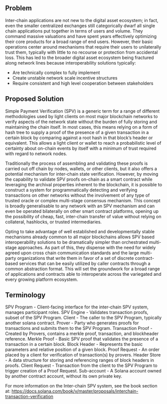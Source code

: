 ## Problem

Inter-chain applications are not new to the digital asset ecosystem; in fact, even
the smaller centralized exchanges still categorically dwarf all single chain applications
put together in terms of users and volume. They command massive valuations and
have spent years effectively optimizing their core products for a broad range of
end users. However, their basic operations center around mechanisms that require
their users to unilaterally trust them, typically with little to no recourse
or protection from accidental loss. This has led to the broader digital asset
ecosystem being fractured along network lines because interoperability solutions typically:
 * Are technically complex to fully implement
 * Create unstable network scale incentive structures
 * Require consistent and high level cooperation between stakeholders


## Proposed Solution

Simple Payment Verification (SPV) is a generic term for a range of different
methodologies used by light clients on most major blockchain networks to verify
aspects of the network state without the burden of fully storing and maintaining
the chain itself. In most cases, this means relying on a form of hash tree to
supply a proof of the presence of a given transaction in a certain block by
comparing against a root hash in that block’s header or equivalent. This allows
a light client or wallet to reach a probabilistic level of certainty about
on-chain events by itself with a minimum of trust required with regard to network nodes.

Traditionally the process of assembling and validating these proofs is carried
out off chain by nodes, wallets, or other clients, but it also offers a potential
mechanism for inter-chain state verification. However, by moving the capability
to validate SPV proofs on-chain as a smart contract while leveraging the archival
properties inherent to the blockchain, it is possible to construct a system for
programmatically detecting and verifying transactions on other networks without
the involvement of any type of trusted oracle or complex multi-stage consensus
mechanism. This concept is broadly generalisable to any network with an SPV
mechanism and can even be operated bilaterally on other smart contract platforms,
opening up the possibility of cheap, fast, inter-chain transfer of value without
relying on collateral, hashlocks, or trusted intermediaries.

Opting to take advantage of well established and developmentally stable mechanisms
already common to all major blockchains allows SPV based interoperability solutions
to be dramatically simpler than orchestrated multi-stage approaches. As part of
this, they dispense with the need for widely agreed upon cross chain communication
standards and the large multi-party organizations that write them in favor of a
set of discrete contract-based services that can be easily utilized by caller
contracts through a common abstraction format. This will set the groundwork for
a broad range of applications and contracts able to interoperate across the variegated
and every growing platform ecosystem.

## Terminology

SPV Program - Client-facing interface for the inter-chain SPV system, manages participant roles.
SPV Engine - Validates transaction proofs, subset of the SPV Program.
Client  - The caller to the SPV Program, typically another solana contract.
Prover - Party who generates proofs for transactions and submits them to the SPV Program.
Transaction Proof - Created by Provers, contains a merkle proof, transaction, and blockheader reference.
Merkle Proof - Basic SPV proof that validates the presence of a transaction in a certain block.
Block Header - Represents the basic parameters and relative position of a given block.
Proof Request - An order placed by a client for verification of transaction(s) by provers.
Header Store - A data structure for storing and referencing ranges of block headers in proofs.
Client Request - Transaction from the client to the SPV Program to trigger creation of a Proof Request.
Sub-account - A Solana account owned by another contract account, without its own private key.

For more information on the Inter-chain SPV system, see the book section at:
https://docs.solana.com/book/v/master/proposals/interchain-transaction-verification
